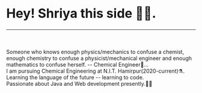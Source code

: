 <!DOCTYPE html>
<html lang="en">
<head>
    <meta charset="UTF-8">
    <meta http-equiv="X-UA-Compatible" content="IE=edge">
    <meta name="viewport" content="width=device-width, initial-scale=1.0">
</head>
<body>
    <big><b>
        <br>
        <h1> 
        Hey! Shriya this side 👋🏻.
        </h1>
        <hr>
        <br>
    </b></big>
    <p>
        Someone who knows enough physics/mechanics to confuse a chemist, enough chemistry to confuse a physicist/mechanical engineer and enough mathematics to confuse herself. -- Chemical Engineer🧪...
        <br>
        I am pursuing Chemical Engineering at N.I.T. Hamirpur(2020-current)⚗️.
        <br>
        Learning the language of the future -- learning to code.
        <br>
       Passionate about Java and Web development presently.👩‍💻
    </p>
</body>
</html>
